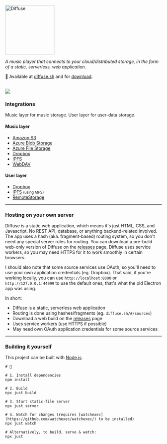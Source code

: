 <img src="https://diffuse.sh/images/diffuse-dark.svg" alt="Diffuse" width="158" />

_A music player that connects to your cloud/distributed storage,
in the form of a static, serverless, web application._

📍 Available at [diffuse.sh](https://diffuse.sh/) and for [download](https://github.com/icidasset/diffuse/releases).

<br />
<img src="https://icidasset-public.s3.amazonaws.com/diffuse-v3.jpg" />



### Integrations

Music layer for music storage.
User layer for user-data storage.

#### Music layer

- [Amazon S3](https://aws.amazon.com/s3/)
- [Azure Blob Storage](https://azure.microsoft.com/en-us/services/storage/blobs/)
- [Azure File Storage](https://azure.microsoft.com/en-us/services/storage/files/)
- [Dropbox](https://dropbox.com/)
- [IPFS](https://ipfs.io/)
- [WebDAV](https://en.wikipedia.org/wiki/WebDAV)

#### User layer

- [Dropbox](https://www.dropbox.com/)
- [IPFS](https://ipfs.io/) <small>(using MFS)</small>
- [RemoteStorage](https://remotestorage.io/)



---



### Hosting on your own server

Diffuse is a static web application, which means it's just HTML, CSS, and Javascript. No REST API, database, or anything backend-related involved. The app uses a hash (aka. fragment-based) routing system, so you don't need any special server rules for routing. You can download a pre-build web-only version of Diffuse on the [releases](https://github.com/icidasset/diffuse/releases) page. Diffuse uses service workers, so you may need HTTPS for it to work smoothly in certain browsers.

I should also note that some source services use OAuth, so you'll need to use your own application credentials (eg. Dropbox). That said, if you're working locally, you can use `http://localhost:8000` or `http://127.0.0.1:44999` to use the default ones, that's what the old Electron app was using.

In short:
- Diffuse is a static, serverless web application
- Routing is done using hashes/fragments (eg. `diffuse.sh/#/sources`)
- Download a web build on the [releases](https://github.com/icidasset/diffuse/releases) page
- Uses service workers (use HTTPS if possible)
- May need own OAuth application credentials for some source services



---



### Building it yourself

This project can be built with [Node.js](https://nodejs.org/).

```shell
# 🍱

# 1. Install dependencies
npm install

# 2. Build
npx just build

# 3. Start static-file server
npx just server

# 4. Watch for changes (requires [watchexec](https://github.com/watchexec/watchexec/) to be installed)
npx just watch

# Alternatively, to build, serve & watch:
npx just
```
